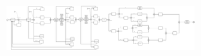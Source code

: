 [![viewer example screenshot](./diagram%20(13).svg)](https://cdn.statically.io/gh/giseldo/chatbot_BTA_BPMN_to_AIML/842a4192/exemplos%20aula/Diagrama%20-%20COVID/diagram%20(13).svg)



